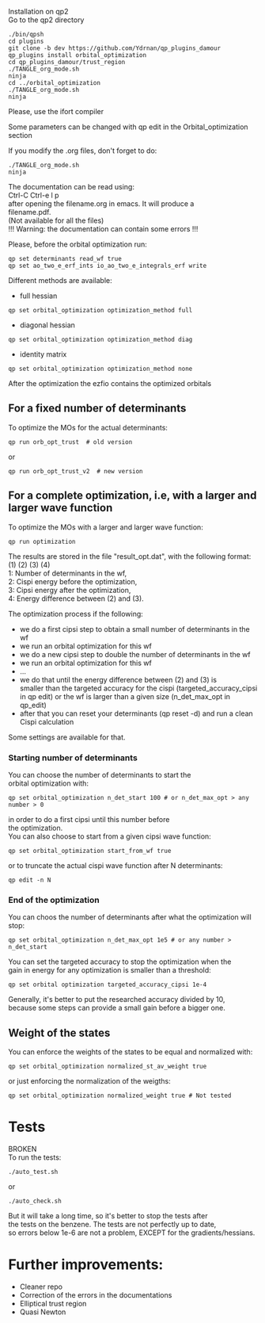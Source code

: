 Installation on qp2   
Go to the qp2 directory 
``` 
./bin/qpsh  
cd plugins  
git clone -b dev https://github.com/Ydrnan/qp_plugins_damour  
qp_plugins install orbital_optimization  
cd qp_plugins_damour/trust_region
./TANGLE_org_mode.sh  
ninja
cd ../orbital_optimization  
./TANGLE_org_mode.sh  
ninja  
``` 
Please, use the ifort compiler  
  
Some parameters can be changed with qp edit in the Orbital_optimization section 
 
If you modify the .org files, don't forget to do:  
``` 
./TANGLE_org_mode.sh  
ninja  
```  

The documentation can be read using:  
Ctrl-C Ctrl-e l p  
after opening the filename.org in emacs. It will produce a  
filename.pdf.  
(Not available for all the files)  
!!! Warning: the documentation can contain some errors !!! 


Please, before the orbital optimization run:  
``` 
qp set determinants read_wf true  
qp set ao_two_e_erf_ints io_ao_two_e_integrals_erf write  
``` 

Different methods are available:  
- full hessian  
``` 
qp set orbital_optimization optimization_method full  
```  
- diagonal hessian  
``` 
qp set orbital_optimization optimization_method diag  
``` 
- identity matrix  
``` 
qp set orbital_optimization optimization_method none  
``` 

After the optimization the ezfio contains the optimized orbitals
 
## For a fixed number of determinants
To optimize the MOs for the actual determinants:  
``` 
qp run orb_opt_trust  # old version
``` 
or  
``` 
qp run orb_opt_trust_v2  # new version
``` 
 
## For a complete optimization, i.e, with a larger and larger wave function
To optimize the MOs with a larger and larger wave function:  
``` 
qp run optimization  
``` 

The results are stored in the file "result_opt.dat",
with the following format:  
(1) (2) (3) (4)  
1: Number of determinants in the wf,  
2: Cispi energy before the optimization,   
3: Cipsi energy after the optimization,  
4: Energy difference between (2) and (3).  
 
The optimization process if the following: 
- we do a first cipsi step to obtain a small number of determinants in the wf 
- we run an orbital optimization for this wf 
- we do a new cipsi step to double the number of determinants in the wf 
- we run an orbital optimization for this wf 
- ... 
- we do that until the energy difference between (2) and (3) is  
  smaller than the targeted accuracy for the cispi (targeted_accuracy_cipsi in qp edit) 
  or the wf is larger than a given size (n_det_max_opt in qp_edit) 
- after that you can reset your determinants (qp reset -d) and run a clean Cispi calculation  
  
Some settings are available for that.  
### Starting number of determinants
You can choose the number of determinants to start the  
orbital optimization with:
```
qp set orbital_optimization n_det_start 100 # or n_det_max_opt > any number > 0
```
in order to do a first cipsi until this number before  
the optimization.  
You can also choose to start from a given cipsi wave function:
```
qp set orbital_optimization start_from_wf true
```
or to truncate the actual cispi wave function after 
N determinants:
```
qp edit -n N 
```

### End of the optimization
You can choos the number of determinants after what the 
optimization will stop:
```
qp set orbital_optimization n_det_max_opt 1e5 # or any number > n_det_start 
```
You can set the targeted accuracy to stop the optimization when the   
gain in energy for any optimization is smaller than a threshold:
```
qp set orbital optimization targeted_accuracy_cipsi 1e-4
```
Generally, it's better to put the researched accuracy divided by 10,   
because some steps can provide a small gain before a bigger one.

## Weight of the states
You can enforce the weights of the states to be equal and normalized with:
```
qp set orbital_optimization normalized_st_av_weight true
```
or just enforcing the normalization of the weigths:
```
qp set orbital_optimization normalized_weight true # Not tested

```

# Tests
BROKEN    
To run the tests:  
``` 
./auto_test.sh  
``` 
or  
```  
./auto_check.sh  
``` 
 
But it will take a long time, so it's better to stop the tests after  
the tests on the benzene. The tests are not perfectly up to date,  
so errors below 1e-6 are not a problem, EXCEPT for the gradients/hessians.

# Further improvements: 
- Cleaner repo 
- Correction of the errors in the documentations 
- Elliptical trust region 
- Quasi Newton 
 

